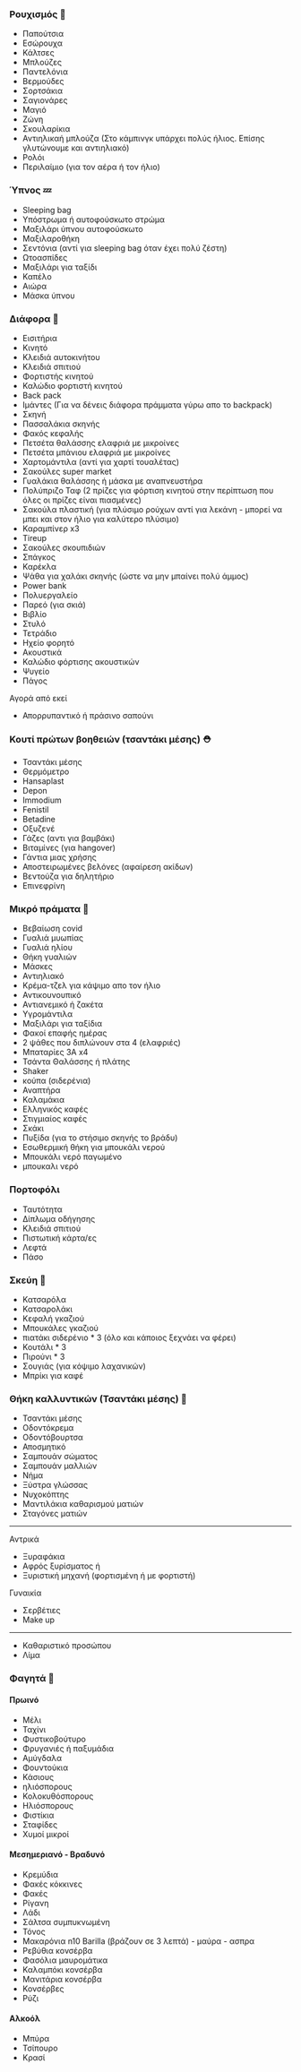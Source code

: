 ### Ρουχισμός 👕

- Παπούτσια
- Εσώρουχα
- Κάλτσες
- Μπλούζες
- Παντελόνια
- Βερμούδες
- Σορτσάκια
- Σαγιονάρες
- Μαγιό
- Ζώνη
- Σκουλαρίκια
- Αντιηλικαή μπλούζα (Στο κάμπινγκ υπάρχει πολύς ήλιος. Επίσης γλυτώνουμε και αντιηλιακό)
- Ρολόι
- Περιλαίμιο (για τον αέρα ή τον ήλιο)

### Ύπνος 💤

- Sleeping bag
- Υπόστρωμα ή αυτοφούσκωτο στρώμα
- Μαξιλάρι ύπνου αυτοφούσκωτο
- Μαξιλαροθήκη
- Σεντόνια (αντί για sleeping bag όταν έχει πολύ ζέστη)
- Ωτοασπίδες
- Μαξιλάρι για ταξίδι
- Καπέλο
- Αιώρα
- Μάσκα ύπνου

### Διάφορα 🔨

- Εισιτήρια
- Κινητό
- Κλειδιά αυτοκινήτου
- Κλειδιά σπιτιού
- Φορτιστής κινητού
- Καλώδιο φορτιστή κινητού
- Βack pack
- Ιμάντες (Για να δένεις διάφορα πράμματα γύρω απο το backpack)
- Σκηνή
- Πασσαλάκια σκηνής
- Φακός κεφαλής
- Πετσέτα θαλάσσης ελαφριά με μικροίνες
- Πετσέτα μπάνιου ελαφριά με μικροίνες
- Χαρτομάντιλα (αντί για χαρτί τουαλέτας)
- Σακούλες super market
- Γυαλάκια θαλάσσης ή μάσκα με αναπνευστήρα
- Πολύπριζο Ταφ (2 πρίζες για φόρτιση κινητού στην περίπτωση που όλες οι πρίζες είναι πιασμένες)
- Σακούλα πλαστική (για πλύσιμο ρούχων αντί για λεκάνη - μπορεί να μπει και στον ήλιο για καλύτερο πλύσιμο)
- Καραμπίνερ x3
- Tireup
- Σακούλες σκουπιδιών
- Σπάγκος
- Καρέκλα
- Ψάθα για χαλάκι σκηνής (ώστε να μην μπαίνει πολύ άμμος)
- Power bank
- Πολυεργαλείο
- Παρεό (για σκιά)
- Βιβλίο
- Στυλό
- Τετράδιο
- Ηχείο φορητό
- Ακουστικά
- Καλώδιο φόρτισης ακουστικών
- Ψυγείο
- Πάγος

Αγορά από εκεί

- Απορρυπαντικό ή πράσινο σαπούνι

### Κουτί πρώτων βοηθειών (τσαντάκι μέσης) ⛑️

- Τσαντάκι μέσης
- Θερμόμετρο
- Hansaplast
- Depon
- Immodium
- Fenistil
- Βetadine
- Οξυζενέ
- Γάζες (αντι για βαμβάκι)
- Βιταμίνες (για hangover)
- Γάντια μιας χρήσης
- Αποστειρωμένες βελόνες (αφαίρεση ακίδων)
- Βεντούζα για δηλητήριο
- Επινεφρίνη

### Μικρό πράματα 👜

- Βεβαίωση covid
- Γυαλιά μυωπίας
- Γυαλιά ηλίου
- Θήκη γυαλιών
- Μάσκες
- Αντιηλιακό
- Κρέμα-τζελ για κάψιμο απο τον ήλιο
- Αντικουνουπικό
- Αντιανεμικό ή ζακέτα
- Υγρομάντιλα
- Μαξιλάρι για ταξίδια
- Φακοί επαφής ημέρας
- 2 ψάθες που διπλώνουν στα 4 (ελαφριές)
- Μπαταρίες 3Α x4
- Τσάντα Θαλάσσης ή πλάτης
- Shaker
- κούπα (σιδερένια)
- Αναπτήρα
- Καλαμάκια
- Ελληνικός καφές
- Στιγμιαίος καφές
- Σκάκι
- Πυξίδα (για το στήσιμο σκηνής το βράδυ)
- Εσωθερμική θήκη για μπουκάλι νερού
- Μπουκάλι νερό παγωμένο
- μπουκαλι νερό

### Πορτοφόλι

- Ταυτότητα
- Δίπλωμα οδήγησης
- Κλειδιά σπιτιού
- Πιστωτική κάρτα/ες
- Λεφτά
- Πάσο

### Σκεύη 🍴

- Κατσαρόλα
- Κατσαρολάκι
- Κεφαλή γκαζιού
- Μπουκάλες γκαζιού
- πιατάκι σιδερένιο \* 3 (όλο και κάποιος ξεχνάει να φέρει)
- Κουτάλι \* 3
- Πιρούνι \* 3
- Σουγιάς (για κόψιμο λαχανικών)
- Μπρίκι για καφέ

### Θήκη καλλυντικών (Τσαντάκι μέσης) 🧼

- Τσαντάκι μέσης
- Οδοντόκρεμα
- Οδοντόβουρτσα
- Αποσμητικό
- Σαμπουάν σώματος
- Σαμπουάν μαλλιών
- Νήμα
- Ξύστρα γλώσσας
- Νυχοκόπτης
- Μαντιλάκια καθαρισμού ματιών
- Σταγόνες ματιών
---
Αντρικά

- Ξυραφάκια
- Αφρός ξυρίσματος
  ή
- Ξυριστική μηχανή (φορτισμένη ή με φορτιστή)

Γυναικία
- Σερβέτιες
- Make up
---
- Καθαριστικό προσώπου
- Λίμα

### Φαγητά 🍔

#### Πρωινό

- Μέλι
- Ταχίνι
- Φυστικοβούτυρο
- Φρυγανιές ή παξυμάδια
- Αμύγδαλα
- Φουντούκια
- Κάσιους
- ηλιόσπορους
- Κολοκυθόσπορους
- Ηλιόσπορους
- Φιστίκια
- Σταφίδες
- Χυμοί μικροί

#### Μεσημεριανό - Βραδυνό

- Κρεμύδια
- Φακές κόκκινες
- Φακές
- Ρίγανη
- Λάδι
- Σάλτσα συμπυκνωμένη
- Τόνος
- Μακαρόνια n10 Barilla (βράζουν σε 3 λεπτά) - μαύρα - ασπρα
- Ρεβύθια κονσέρβα
- Φασόλια μαυρομάτικα
- Καλαμπόκι κονσέρβα
- Μανιτάρια κονσέρβα
- Κονσέρβες
- Ρύζι

#### Αλκοόλ

- Μπύρα
- Τσίπουρο
- Κρασί
